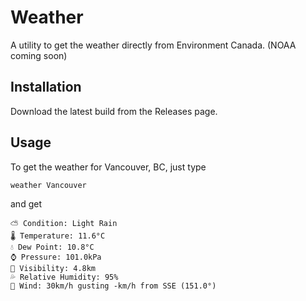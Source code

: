# Weather
A utility to get the weather directly from Environment Canada. (NOAA coming soon)
## Installation
Download the latest build from the Releases page.
## Usage
To get the weather for Vancouver, BC, just type
```
weather Vancouver
```
and get
```
⛅ Condition: Light Rain
🌡️ Temperature: 11.6°C
💧 Dew Point: 10.8°C
⌚ Pressure: 101.0kPa
🌳 Visibility: 4.8km
💦 Relative Humidity: 95%
💨 Wind: 30km/h gusting -km/h from SSE (151.0°)
```